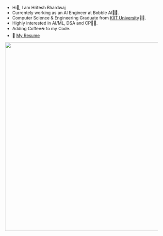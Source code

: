 - Hi👋, I am Hritesh Bhardwaj
- Currentely working as an AI Engineer at Bobble AI🧑‍💼.
- Computer Science & Engineering Graduate from [KIIT University](http://kiit.ac.in/)👨‍🎓.
- Highly interested in AI/ML, DSA and CP👨‍💻.
- Adding Coffee☕ to my Code.
- 📜 [My Resume](https://drive.google.com/file/d/1XDPavYeEgb7mnpJVevMdR2mWFlhBgmEa/view?usp=drive_link)


<img src="https://media.giphy.com/media/IpknyEIpxz0K9AKXog/giphy.gif" width="620px"> 

<!---
Hritesh1001/Hritesh1001 is a ✨ special ✨ repository because its `README.md` (this file) appears on your GitHub profile.
You can click the Preview link to take a look at your changes.
--->
